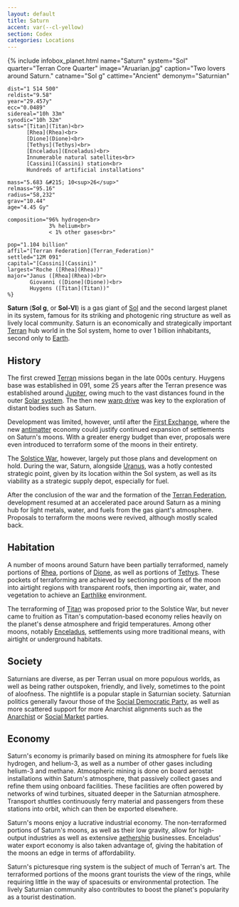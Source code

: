 ```yaml
---
layout: default
title: Saturn
accent: var(--cl-yellow)
section: Codex
categories: Locations
---
```

{% include infobox_planet.html
    name="Saturn"
    system="Sol" 
    quarter="Terran Core Quarter"
    image="Aruarian.jpg"
    caption="Two lovers around Saturn."
    catname="Sol g"
    cattime="Ancient"
    demonym="Saturnian"

    dist="1 514 500"
    reldist="9.58"
    year="29.457y"
    ecc="0.0489"
    sidereal="10h 33m"
    synodic="10h 32m"
    sats="[Titan](Titan)<br>
          [Rhea](Rhea)<br>
          [Dione](Dione)<br>
          [Tethys](Tethys)<br>
          [Enceladus](Enceladus)<br>
          Innumerable natural satellites<br>
          [Cassini](Cassini) station<br>
          Hundreds of artificial installations"

    mass="5.683 &#215; 10<sup>26</sup>"
    relmass="95.16" 
    radius="58,232" 
    grav="10.44"
    age="4.45 Gy"

    composition="96% hydrogen<br>
                 3% helium<br>
                 < 1% other gases<br>"

    pop="1.104 billion"
    affil="[Terran Federation](Terran_Federation)"
    settled="12M 091"
    capital="[Cassini](Cassini)"
    largest="Roche ([Rhea](Rhea))"
    major="Janus ([Rhea](Rhea))<br>
           Giovanni ([Dione](Dione))<br>
           Huygens ([Titan](Titan))"
    %}

**Saturn** (**Sol g**, or **Sol-VI**) is a gas giant of [Sol](Sol) and the second largest planet in
its system, famous for its striking and photogenic ring structure as well as lively local community.
Saturn is an economically and strategically important [Terran](Terran_Federation) hub world in the
Sol system, home to over 1 billion inhabitants, second only to [Earth](Earth).

## History
The first crewed [Terran](Terran) missions began in the late 000s century. Huygens base was established
in 091, some 25 years after the Terran presence was established around [Jupiter](Jupiter), owing much
to the vast distances found in the outer [Solar system](Solar_system). The then new [warp drive](Warp_drive)
was key to the exploration of distant bodies such as Saturn.

Development was limited, however, until after the [First Exchange](First_Exchange), where the new
[antimatter](antimatter) economy could justify continued expansion of settlements on Saturn's moons.
With a greater energy budget than ever, proposals were even introduced to terraform some of the moons
in their entirety.

The [Solstice War](Solstice_War), however, largely put those plans and development on hold. During
the war, Saturn, alongside [Uranus](Uranus), was a hotly contested strategic point, given by its
location within the Sol system, as well as its viability as a strategic supply depot, especially
for fuel.

After the conclusion of the war and the formation of the [Terran Federation](Terran_Federation),
development resumed at an accelerated pace around Saturn as a mining hub for light metals, water, and
fuels from the gas giant's atmosphere. Proposals to terraform the moons were revived, although mostly
scaled back.

## Habitation
A number of moons around Saturn have been partially terraformed, namely portions of [Rhea](Rhea),
portions of [Dione](Dione), as well as portions of [Tethys](Tethys). These pockets of terraforming
are achieved by sectioning portions of the moon into airtight regions with transparent roofs, then
importing air, water, and vegetation to achieve an [Earthlike](Earth) environment.

The terraforming of [Titan](Titan) was proposed prior to the Solstice War, but never came to fruition
as Titan's computation-based economy relies heavily on the planet's dense atmosphere and frigid
temperatures. Among other moons, notably [Enceladus](Enceladus), settlements using more traditional
means, with airtight or underground habitats.

## Society
Saturnians are diverse, as per Terran usual on more populous worlds, as well as being rather outspoken,
friendly, and lively, sometimes to the point of aloofness. The nightlife is a popular staple in
Saturnian society. Saturnian politics generally favour those of the
[Social Democratic Party](Social_Democratic_Party), as well as more scattered support for more Anarchist
alignments such as the [Anarchist](Anarchist_Party) or [Social Market](Social_Market_Party) parties.

## Economy
Saturn's economy is primarily based on mining its atmosphere for fuels like hydrogen, and helium-3,
as well as a number of other gases including helium-3 and methane. Atmospheric mining is done on board
aerostat installations within Saturn's atmosphere, that passively collect gases and refine them using
onboard facilities. These facilities are often powered by networks of wind turbines, situated deeper
in the Saturnian atmosphere. Transport shuttles continuously ferry material and passengers from these
stations into orbit, which can then be exported elsewhere.

Saturn's moons enjoy a lucrative industrial economy. The non-terraformed portions of Saturn's moons,
as well as their low gravity, allow for high-output industries as well as extensive [aethership](Aethership)
businesses. Enceladus' water export economy is also taken advantage of, giving the habitation of the
moons an edge in terms of affordability.

Saturn's picturesque ring system is the subject of much of Terran's art. The terraformed portions of
the moons grant tourists the view of the rings, while requiring little in the way of spacesuits or
environmental protection. The lively Saturnian community also contributes to boost the planet's
popularity as a tourist destination.
